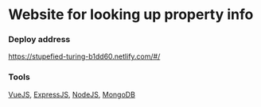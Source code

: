 # Website for looking up property info

### Deploy address
https://stupefied-turing-b1dd60.netlify.com/#/

### Tools
[VueJS](https://vuejs.org/), [ExpressJS](https://expressjs.com/), [NodeJS](https://nodejs.org/en/), [MongoDB](https://www.mongodb.com/)
